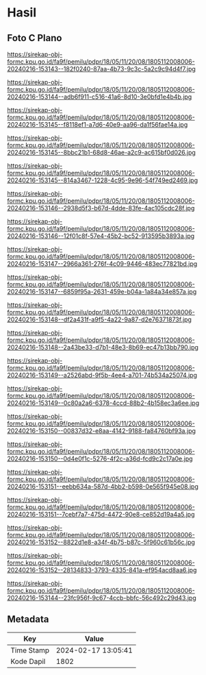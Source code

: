 # Hasil

## Foto C Plano

https://sirekap-obj-formc.kpu.go.id/fa9f/pemilu/pdpr/18/05/11/20/08/1805112008006-20240216-153143--182f0240-87aa-4b73-9c3c-5a2c9c94d4f7.jpg

https://sirekap-obj-formc.kpu.go.id/fa9f/pemilu/pdpr/18/05/11/20/08/1805112008006-20240216-153144--adb6f911-c516-41a6-8d10-3e0bfd1e4b4b.jpg

https://sirekap-obj-formc.kpu.go.id/fa9f/pemilu/pdpr/18/05/11/20/08/1805112008006-20240216-153145--f8118ef1-a7d6-40e9-aa96-da1f56fae14a.jpg

https://sirekap-obj-formc.kpu.go.id/fa9f/pemilu/pdpr/18/05/11/20/08/1805112008006-20240216-153145--8bbc21b1-68d8-46ae-a2c9-ac615bf0d026.jpg

https://sirekap-obj-formc.kpu.go.id/fa9f/pemilu/pdpr/18/05/11/20/08/1805112008006-20240216-153145--814a3467-1228-4c95-9e96-54f749ed2469.jpg

https://sirekap-obj-formc.kpu.go.id/fa9f/pemilu/pdpr/18/05/11/20/08/1805112008006-20240216-153146--2938d5f3-b67d-4dde-83fe-4ac105cdc28f.jpg

https://sirekap-obj-formc.kpu.go.id/fa9f/pemilu/pdpr/18/05/11/20/08/1805112008006-20240216-153146--12f01c8f-57e4-45b2-bc52-913595b3893a.jpg

https://sirekap-obj-formc.kpu.go.id/fa9f/pemilu/pdpr/18/05/11/20/08/1805112008006-20240216-153147--2966a361-276f-4c09-9446-483ec77821bd.jpg

https://sirekap-obj-formc.kpu.go.id/fa9f/pemilu/pdpr/18/05/11/20/08/1805112008006-20240216-153147--6859f95a-2631-459e-b04a-1a84a34e857a.jpg

https://sirekap-obj-formc.kpu.go.id/fa9f/pemilu/pdpr/18/05/11/20/08/1805112008006-20240216-153148--df2a431f-a9f5-4a22-9a87-d2e76371873f.jpg

https://sirekap-obj-formc.kpu.go.id/fa9f/pemilu/pdpr/18/05/11/20/08/1805112008006-20240216-153148--2a43be33-d7b1-48e3-8b69-ec47b13bb790.jpg

https://sirekap-obj-formc.kpu.go.id/fa9f/pemilu/pdpr/18/05/11/20/08/1805112008006-20240216-153149--a2526abd-9f5b-4ee4-a701-74b534a25074.jpg

https://sirekap-obj-formc.kpu.go.id/fa9f/pemilu/pdpr/18/05/11/20/08/1805112008006-20240216-153149--0c80a2a6-6378-4ccd-88b2-4b158ec3a6ee.jpg

https://sirekap-obj-formc.kpu.go.id/fa9f/pemilu/pdpr/18/05/11/20/08/1805112008006-20240216-153150--00837d32-e8aa-4142-9188-fa84760bf93a.jpg

https://sirekap-obj-formc.kpu.go.id/fa9f/pemilu/pdpr/18/05/11/20/08/1805112008006-20240216-153150--0d4e0f1c-5276-4f2c-a36d-fcd9c2c17a0e.jpg

https://sirekap-obj-formc.kpu.go.id/fa9f/pemilu/pdpr/18/05/11/20/08/1805112008006-20240216-153151--eebb634a-587d-4bb2-b598-0e565f945e08.jpg

https://sirekap-obj-formc.kpu.go.id/fa9f/pemilu/pdpr/18/05/11/20/08/1805112008006-20240216-153151--7cebf7a7-475d-4472-90e8-ce852d19a4a5.jpg

https://sirekap-obj-formc.kpu.go.id/fa9f/pemilu/pdpr/18/05/11/20/08/1805112008006-20240216-153152--8822d1e8-a34f-4b75-b87c-5f960c61b56c.jpg

https://sirekap-obj-formc.kpu.go.id/fa9f/pemilu/pdpr/18/05/11/20/08/1805112008006-20240216-153152--28134833-3793-4335-841a-ef954acd8aa6.jpg

https://sirekap-obj-formc.kpu.go.id/fa9f/pemilu/pdpr/18/05/11/20/08/1805112008006-20240216-153144--23fc956f-9c67-4ccb-bbfc-56c492c29d43.jpg


## Metadata

| Key        | Value               |
| ---------- | ------------------- |
| Time Stamp | 2024-02-17 13:05:41 |
| Kode Dapil | 1802                |



